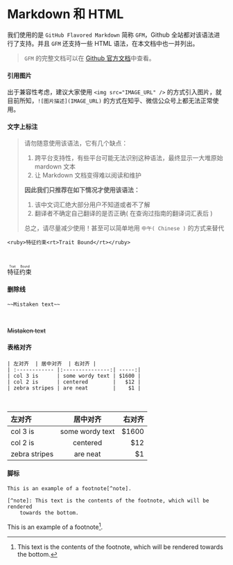 # Markdown 和 HTML
我们使用的是 `GitHub Flavored Markdown` 简称 `GFM`，Github 全站都对该语法进行了支持。并且 `GFM` 还支持一些 HTML 语法，在本文档中也一并列出。

> `GFM` 的完整文档可以在 [Github 官方文档](https://docs.github.com/cn/get-started/writing-on-github/getting-started-with-writing-and-formatting-on-github)中查看。



#### 引用图片

出于兼容性考虑，建议大家使用 `<img src="IMAGE_URL" />` 的方式引入图片，就目前所知，`![图片描述](IMAGE_URL)` 的方式在知乎、微信公众号上都无法正常使用。


#### 文字上标注

> 请勿随意使用该语法，它有几个缺点：
> 1. 跨平台支持性，有些平台可能无法识别这种语法，最终显示一大堆原始 mardown 文本
> 2. 让 Markdown 文档变得难以阅读和维护
> 
> **因此我们只推荐在如下情况才使用该语法：**
>
> 1. 该中文词汇绝大部分用户不知道或者不了解
> 2. 翻译者不确定自己翻译的是否正确( 在查询过指南的翻译词汇表后 )
>
> 总之，请尽量减少使用！甚至可以简单地用 `中午( Chinese )` 的方式来替代
```
<ruby>特征约束<rt>Trait Bound</rt></ruby>
```

<br />

<ruby>特征约束<rt>Trait Bound</rt></ruby>


#### 删除线

```
~~Mistaken text~~
```

<br />

~~Mistaken text~~


#### 表格对齐

```
| 左对齐  | 居中对齐  | 右对齐 |
| :------------ |:---------------:| -----:|
| col 3 is      | some wordy text | $1600 |
| col 2 is      | centered        |   $12 |
| zebra stripes | are neat        |    $1 |
```

<br />

| 左对齐  | 居中对齐  | 右对齐 |
| :------------ |:---------------:| -----:|
| col 3 is      | some wordy text | $1600 |
| col 2 is      | centered        |   $12 |
| zebra stripes | are neat        |    $1 |


#### 脚标

```
This is an example of a footnote[^note].

[^note]: This text is the contents of the footnote, which will be rendered
    towards the bottom.

```

This is an example of a footnote[^note].

[^note]: This text is the contents of the footnote, which will be rendered
    towards the bottom.


